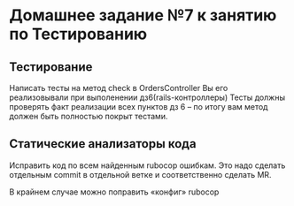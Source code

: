 # Домашнее задание №7 к занятию по Тестированию

## Тестирование

Написать тесты на метод check в OrdersController
Вы его реализовывали при выполенении дз6(rails-контроллеры)
Тесты должны проверять факт реализации всех пунктов дз 6 – по итогу вам метод должен быть полностью покрыт тестами.

## Статические анализаторы кода

Исправить код по всем найденным rubocop ошибкам. Это надо сделать отдельным commit в отдельной ветке и соответственно сделать MR.

В крайнем случае можно поправить «конфиг» rubocop

